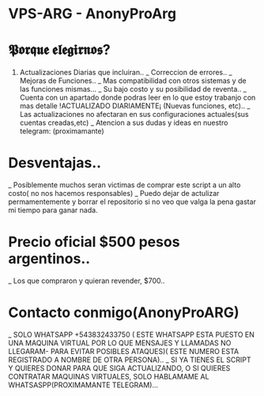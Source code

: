 # VPS-ARG - AnonyProArg

# 𝕻𝖔𝖗𝖖𝖚𝖊 𝖊𝖑𝖊𝖌𝖎𝖗𝖓𝖔𝖘?
1) Actualizaciones Diarias que incluiran..
_ Correccion de errores..
_ Mejoras de Funciones..
_ Mas compatibilidad con otros sistemas  y de las funciones mismas...
_ Su bajo costo y su posibilidad de reventa..
_ Cuenta con un apartado donde podras leer en lo que estoy trabanjo con mas detalle !ACTUALIZADO DIARIAMENTE¡ (Nuevas funciones, etc)..
_ Las actualizaciones no afectaran en sus configuraciones actuales(sus cuentas creadas,etc)
_ Atencion a sus dudas y ideas en nuestro telegram: (proximamante)



# Desventajas..
_ Posiblemente muchos seran victimas de comprar este script a un alto costo( no nos hacemos responsables)
_ Puedo dejar de actulizar permamentemente y borrar el repositorio si no veo que valga la pena gastar mi tiempo para ganar nada.


# Precio oficial $500 pesos argentinos..
_ Los que compraron y quieran revender, $700..

# Contacto conmigo(AnonyProARG)
_ SOLO WHATSAPP +543832433750 ( ESTE WHATSAPP ESTA PUESTO EN UNA MAQUINA VIRTUAL POR LO QUE MENSAJES Y LLAMADAS NO LLEGARAM- PARA EVITAR POSIBLES ATAQUES)( ESTE NUMERO ESTA REGISTRADO A NOMBRE DE OTRA PERSONA)..
_ SI YA TIENES EL SCRIPT Y QUIERES DONAR PARA QUE SIGA ACTUALIZANDO, O SI QUIERES CONTRATAR MAQUINAS VIRTUALES, SOLO HABLAMAME AL WHATSASPP(PROXIMAMANTE TELEGRAM)...
